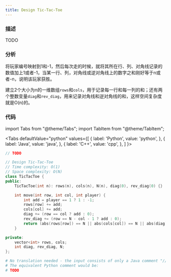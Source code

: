 ```yaml
---
title: Design Tic-Tac-Toe
---
```


### 描述

TODO

### 分析

将玩家编号映射到1和-1，然后每次走的时候，就将其所在行、列、对角线记录的数值加上1或者-1，当某一行、列，对角线或逆对角线上的数字之和刚好等于n或者-n，说明该玩家获胜。

建立2个大小为n的一维数组`rows`和`cols`，用于记录每一行和每一列的和；还有两个整数变量`diag`和`rev_diag`，用来记录对角线和逆对角线的和，这样空间复杂度就是O(n)的。

### 代码

import Tabs from "@theme/Tabs";
import TabItem from "@theme/TabItem";

<Tabs
defaultValue="python"
values={[
{ label: 'Python', value: 'python', },
{ label: 'Java', value: 'java', },
{ label: 'C++', value: 'cpp', },
]
}>
<TabItem value="java">

```java
// TODO
```

</TabItem>
<TabItem value="cpp">

```cpp
// Design Tic-Tac-Toe
// Time complexity: O(1)
// Space complexity: O(N)
class TicTacToe {
public:
    TicTacToe(int n): rows(n), cols(n), N(n), diag(0), rev_diag(0) {}

    int move(int row, int col, int player) {
        int add = player == 1 ? 1 : -1;
        rows[row] += add; 
        cols[col] += add;
        diag += (row == col ? add : 0);
        rev_diag += (row == N - col - 1 ? add : 0);
        return (abs(rows[row]) == N || abs(cols[col]) == N || abs(diag) == N || abs(rev_diag) == N) ? player : 0;
    }

private:
    vector<int> rows, cols;
    int diag, rev_diag, N;
};
```

</TabItem>

<TabItem value="python">

```python
# No translation needed - the input consists of only a Java comment "// TODO"
# The equivalent Python comment would be:
# TODO
```

</TabItem>
</Tabs>
